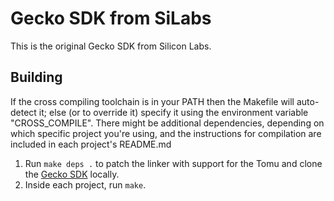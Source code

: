 # Gecko SDK from SiLabs

This is the original Gecko SDK from Silicon Labs.

## Building

If the cross compiling toolchain is in your PATH then the Makefile will
auto-detect it; else (or to override it) specify it using the environment
variable "CROSS_COMPILE". There might be additional dependencies, depending
on which specific project you're using, and the instructions for compilation
are included in each project's README.md

1. Run `make deps .` to patch the linker with support for the Tomu and clone the [Gecko SDK](https://github.com/SiliconLabs/Gecko_SDK) locally.
1. Inside each project, run `make`.